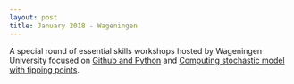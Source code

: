 ```yaml
---
layout: post
title: January 2018 - Wageningen
---
```

A special round of essential skills workshops hosted by Wageningen University focused on
[Github and Python](https://escience-academy.github.io/2018-01-23-wageningen/) and [Computing stochastic model with tipping points](https://github.com/jhidding/stability).
